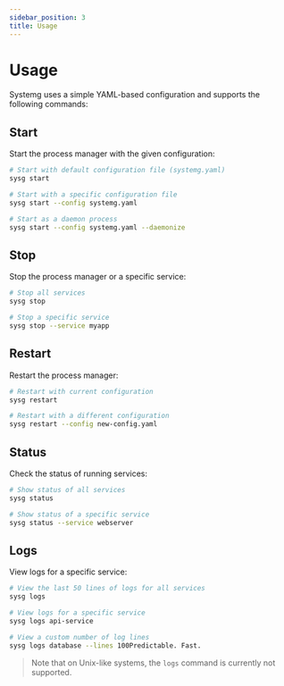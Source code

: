 ```yaml
---
sidebar_position: 3
title: Usage
---
```


# Usage

Systemg uses a simple YAML-based configuration and supports the following commands:

## Start

Start the process manager with the given configuration:

```sh
# Start with default configuration file (systemg.yaml)
sysg start

# Start with a specific configuration file
sysg start --config systemg.yaml

# Start as a daemon process
sysg start --config systemg.yaml --daemonize
```

## Stop

Stop the process manager or a specific service:

```sh
# Stop all services
sysg stop

# Stop a specific service
sysg stop --service myapp
```

## Restart

Restart the process manager:

```sh
# Restart with current configuration
sysg restart

# Restart with a different configuration
sysg restart --config new-config.yaml
```

## Status

Check the status of running services:

```sh
# Show status of all services
sysg status

# Show status of a specific service
sysg status --service webserver
```

## Logs

View logs for a specific service:

```sh
# View the last 50 lines of logs for all services
sysg logs

# View logs for a specific service
sysg logs api-service

# View a custom number of log lines
sysg logs database --lines 100Predictable. Fast.
```

> Note that on Unix-like systems, the `logs` command is currently not supported.